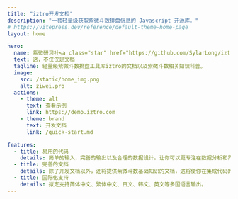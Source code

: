 ```yaml
---
title: "iztro开发文档"
description: "一套轻量级获取紫微斗数排盘信息的 Javascript 开源库。"
# https://vitepress.dev/reference/default-theme-home-page
layout: home

hero:
  name: 紫微研习社<a class="star" href="https://github.com/SylarLong/iztro" target="_blank"><img src="https://img.shields.io/github/stars/sylarlong/iztro.svg?style=social&label=Star" alt="iztro" /></a>
  text: 这，不仅仅是文档
  tagline: 轻量级紫微斗数排盘工具库iztro的文档以及紫微斗数相关知识科普。
  image:
    src: /static/home_img.png
    alt: ziwei.pro
  actions:
    - theme: alt
      text: 查看示例
      link: https://demo.iztro.com
    - theme: brand
      text: 开发文档
      link: /quick-start.md

features:
  - title: 易用的代码
    details: 简单的输入，完善的输出以及合理的数据设计。让你可以更专注在数据分析和界面设计上。
  - title: 完善的文档
    details: 除了开发文档以外，还将提供紫微斗数基础知识的文档，这将使你在集成代码的时候如虎添翼。
  - title: 国际化支持
    details: 拟定支持简体中文、繁体中文、日文、韩文、英文等多国语言输出。
---
```

